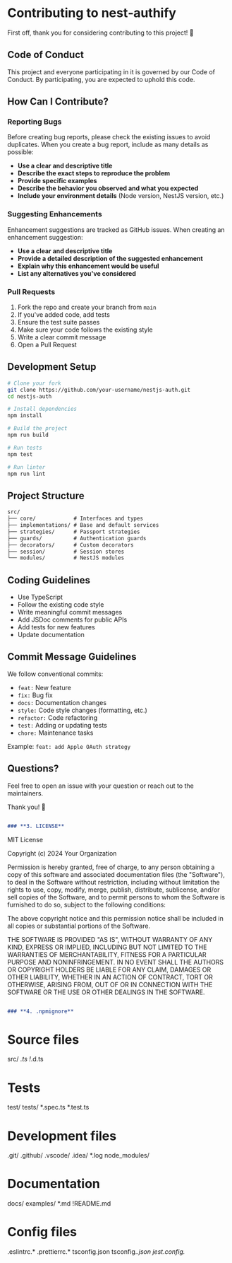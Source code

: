 # Contributing to nest‑authify

First off, thank you for considering contributing to this project! 🎉

## Code of Conduct

This project and everyone participating in it is governed by our Code of Conduct. By participating, you are expected to uphold this code.

## How Can I Contribute?

### Reporting Bugs

Before creating bug reports, please check the existing issues to avoid duplicates. When you create a bug report, include as many details as possible:

- **Use a clear and descriptive title**
- **Describe the exact steps to reproduce the problem**
- **Provide specific examples**
- **Describe the behavior you observed and what you expected**
- **Include your environment details** (Node version, NestJS version, etc.)

### Suggesting Enhancements

Enhancement suggestions are tracked as GitHub issues. When creating an enhancement suggestion:

- **Use a clear and descriptive title**
- **Provide a detailed description of the suggested enhancement**
- **Explain why this enhancement would be useful**
- **List any alternatives you've considered**

### Pull Requests

1. Fork the repo and create your branch from `main`
2. If you've added code, add tests
3. Ensure the test suite passes
4. Make sure your code follows the existing style
5. Write a clear commit message
6. Open a Pull Request

## Development Setup

```bash
# Clone your fork
git clone https://github.com/your-username/nestjs-auth.git
cd nestjs-auth

# Install dependencies
npm install

# Build the project
npm run build

# Run tests
npm test

# Run linter
npm run lint
```

## Project Structure

```md
src/
├── core/            # Interfaces and types
├── implementations/ # Base and default services
├── strategies/      # Passport strategies
├── guards/          # Authentication guards
├── decorators/      # Custom decorators
├── session/         # Session stores
└── modules/         # NestJS modules
```

## Coding Guidelines

- Use TypeScript
- Follow the existing code style
- Write meaningful commit messages
- Add JSDoc comments for public APIs
- Add tests for new features
- Update documentation

## Commit Message Guidelines

We follow conventional commits:

- `feat:` New feature
- `fix:` Bug fix
- `docs:` Documentation changes
- `style:` Code style changes (formatting, etc.)
- `refactor:` Code refactoring
- `test:` Adding or updating tests
- `chore:` Maintenance tasks

Example: `feat: add Apple OAuth strategy`

## Questions?

Feel free to open an issue with your question or reach out to the maintainers.

Thank you! 🙌

```md

### **3. LICENSE**
```

MIT License

Copyright (c) 2024 Your Organization

Permission is hereby granted, free of charge, to any person obtaining a copy
of this software and associated documentation files (the "Software"), to deal
in the Software without restriction, including without limitation the rights
to use, copy, modify, merge, publish, distribute, sublicense, and/or sell
copies of the Software, and to permit persons to whom the Software is
furnished to do so, subject to the following conditions:

The above copyright notice and this permission notice shall be included in all
copies or substantial portions of the Software.

THE SOFTWARE IS PROVIDED "AS IS", WITHOUT WARRANTY OF ANY KIND, EXPRESS OR
IMPLIED, INCLUDING BUT NOT LIMITED TO THE WARRANTIES OF MERCHANTABILITY,
FITNESS FOR A PARTICULAR PURPOSE AND NONINFRINGEMENT. IN NO EVENT SHALL THE
AUTHORS OR COPYRIGHT HOLDERS BE LIABLE FOR ANY CLAIM, DAMAGES OR OTHER
LIABILITY, WHETHER IN AN ACTION OF CONTRACT, TORT OR OTHERWISE, ARISING FROM,
OUT OF OR IN CONNECTION WITH THE SOFTWARE OR THE USE OR OTHER DEALINGS IN THE
SOFTWARE.

```md

### **4. .npmignore**
```

# Source files

src/
*.ts
!*.d.ts

# Tests

test/
tests/
*.spec.ts
*.test.ts

# Development files

.git/
.github/
.vscode/
.idea/
*.log
node_modules/

# Documentation

docs/
examples/
*.md
!README.md

# Config files

.eslintrc.*
.prettierrc.*
tsconfig.json
tsconfig.*.json
jest.config.*
